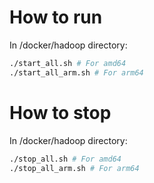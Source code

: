# How to run 

In /docker/hadoop directory:
```bash
./start_all.sh # For amd64
./start_all_arm.sh # For arm64
```

# How to stop
In /docker/hadoop directory:
```bash
./stop_all.sh # For amd64
./stop_all_arm.sh # For arm64
```